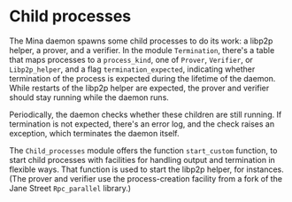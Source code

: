 # Child processes

The Mina daemon spawns some child processes to do its work: a libp2p
helper, a prover, and a verifier. In the module `Termination`, there's
a table that maps processes to a `process_kind`, one of `Prover`,
`Verifier`, or `Libp2p_helper`, and a flag `termination_expected`,
indicating whether termination of the process is expected during the
lifetime of the daemon.  While restarts of the libp2p helper are
expected, the prover and verifier should stay running while the daemon
runs.

Periodically, the daemon checks whether these children are still
running.  If termination is not expected, there's an error log, and
the check raises an exception, which terminates the daemon itself.

The `Child_processes` module offers the function `start_custom`
function, to start child processes with facilities for handling output
and termination in flexible ways. That function is used to start the
libp2p helper, for instances. (The prover and verifier use the
process-creation facility from a fork of the Jane Street
`Rpc_parallel` library.)
